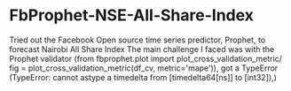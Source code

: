 # FbProphet-NSE-All-Share-Index
Tried out the Facebook Open source time series predictor, Prophet, to forecast Nairobi All Share Index
The main challenge I faced was with the Prophet validator (from fbprophet.plot import plot_cross_validation_metric/
fig = plot_cross_validation_metric(df_cv, metric='mape')), got a TypeError (TypeError: cannot astype a timedelta from [timedelta64[ns]] to [int32]),)
